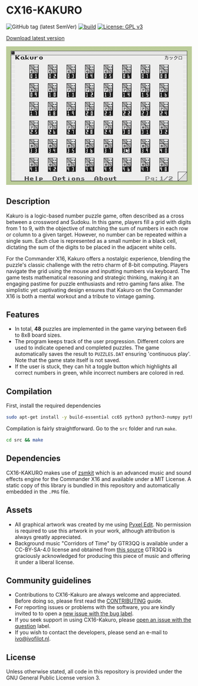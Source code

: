 # CX16-KAKURO

![GitHub tag (latest SemVer)](https://img.shields.io/github/v/tag/ifilot/cx16-kakuro?label=version)
[![build](https://github.com/ifilot/cx16-kakuro/actions/workflows/build.yml/badge.svg)](https://github.com/ifilot/cx16-kakuro/actions/workflows/build.yml)
[![License: GPL v3](https://img.shields.io/badge/License-GPLv3-blue.svg)](https://www.gnu.org/licenses/gpl-3.0)

[Download latest version](https://github.com/ifilot/cx16-KAKURO/releases/latest/download/CX16-KAKURO.ZIP)

![Kakuro Gameplay](img/cx16-kakuro-gameplay.gif)

## Description

Kakuro is a logic-based number puzzle game, often described as a cross between a
crossword and Sudoku. In this game, players fill a grid with digits from 1 to 9,
with the objective of matching the sum of numbers in each row or column to a
given target. However, no number can be repeated within a single sum. Each clue
is represented as a small number in a black cell, dictating the sum of the
digits to be placed in the adjacent white cells.

For the Commander X16, Kakuro offers a nostalgic experience, blending the
puzzle's classic challenge with the retro charm of 8-bit computing. Players
navigate the grid using the mouse and inputting numbers via keyboard. The game
tests mathematical reasoning and strategic thinking, making it an engaging
pastime for puzzle enthusiasts and retro gaming fans alike. The simplistic yet
captivating design ensures that Kakuro on the Commander X16 is both a mental
workout and a tribute to vintage gaming.

## Features

* In total, **48** puzzles are implemented in the game varying between 6x6 to
  8x8 board sizes.
* The program keeps track of the user progression. Different colors are used to
  indicate opened and completed puzzles. The game automatically saves the result
  to `PUZZLES.DAT` ensuring 'continuous play'. Note that the game state itself
  is not saved.
* If the user is stuck, they can hit a toggle button which highlights all
  correct numbers in green, while incorrect numbers are colored in red.

## Compilation

First, install the required dependencies

```bash
sudo apt-get install -y build-essential cc65 python3 python3-numpy python3-pilkit
```
Compilation is fairly straightforward. Go to the `src` folder and run `make`.

```bash
cd src && make
```

## Dependencies

CX16-KAKURO makes use of [zsmkit](https://github.com/mooinglemur/zsmkit) which
is an advanced music and sound effects engine for the Commander X16 and
available under a MIT License. A static copy of this library is bundled in
this repository and automatically embedded in the `.PRG` file.

## Assets

* All graphical artwork was created by me using [Pyxel
  Edit](https://pyxeledit.com/). No permission is required to use this artwork
  in your work, although attribution is always greatly appreciated.
* Background music "Corridors of Time" by GTR3QQ is available under a
  CC-BY-SA-4.0 license and obtained from [this source](https://github.com/mooinglemur/melodius/blob/main/ROOT/ZSM/Furnace/GTR3QQ/Corridors%20of%20Time.zsm)
  GTR3QQ is graciously acknowledged for producing this piece of music and offering
  it under a liberal license.

## Community guidelines

* Contributions to CX16-Kakuro are always welcome and appreciated. Before doing so,
  please first read the [CONTRIBUTING](CONTRIBUTING.md) guide.
* For reporting issues or problems with the software, you are kindly invited to
  to open a [new issue with the bug label](https://github.com/ifilot/cx16-kakuro/issues/new?labels=bug).
* If you seek support in using CX16-Kakuro, please 
  [open an issue with the question](https://github.com/ifilot/cx16-kakuro/issues/new?labels=question)
  label.
* If you wish to contact the developers, please send an e-mail to ivo@ivofilot.nl.

## License

Unless otherwise stated, all code in this repository is provided under the GNU
General Public License version 3.
